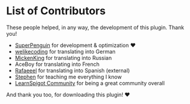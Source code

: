 # List of Contributors
These people helped, in any way, the development of this plugin. Thank you!

- [SuperPenguin](https://github.com/MLGPenguin) for development & optimization ❤️
- [welikecoding](https://crowdin.com/profile/welikecoding) for translating into German
- [MickenKing](https://crowdin.com/profile/mickenking) for translating into Russian
- AceBoy for translating into French
- [Rafaeeel](https://rafaelv.live/) for translating into Spanish (external)
- [Stephen](https://github.com/sttephen) for teaching me everything I know
- [LearnSpigot Community](https://learnspigot.com/) for being a great community overall

And thank you too, for downloading this plugin! ❤️